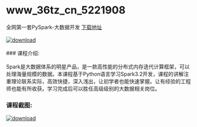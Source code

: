 # www_36tz_cn_5221908
全网第一套PySpark-大数据开发
[下载地址](http://www.36tz.cn/article/5221908 "下载地址")
<br/></br>[![download](http://36tz.cn/muke_img/2021_12_1-15-300x181.png "下载地址")](http://www.36tz.cn/article/5221908 "下载地址")
<br/></br>### 课程介绍:<br/></br>Spark是大数据体系的明星产品，是一款高性能的分布式内存迭代计算框架，可以处理海量规模的数据。本课程基于Python语言学习Spark3.2开发，课程的讲解注重理论联系实际，高效快捷，深入浅出，让初学者也能快速掌握。让有经验的工程师也能有所收获。学习完成后可以胜任高级级别的大数据相关岗位。

### 课程截图:
[![download](http://36tz.cn/muke_img/2021_12_2-4.png "下载地址")](http://www.36tz.cn/article/5221908 "下载地址")
